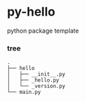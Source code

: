 # py-hello
python package template

### tree
```
.
├── hello
│   ├── __init__.py
│   ├── _hello.py
│   └── _version.py
└── main.py
```
